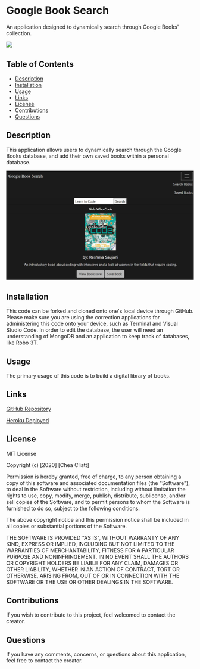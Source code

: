 # Google Book Search
An application designed to dynamically search through Google Books' collection.

<img src="https://img.shields.io/badge/license-${data.license}-red"/>

## Table of Contents
* [Description](#description)
* [Installation](#installation)
* [Usage](#usage)
* [Links](#links)
* [License](#license) 
* [Contributions](#contributions)
* [Questions](#questions)  

## Description
This application allows users to dynamically search through the Google Books database, and add their own saved books within a personal database.

<img src="bookscreenshot.PNG"/>

## Installation

This code can be forked and cloned onto one's local device through GitHub. Please make sure you are using the correction applications for administering this code onto your device, such as Terminal and Visual Studio Code. In order to edit the database, the user will need an understanding of MongoDB and an application to keep track of databases, like Robo 3T.

## Usage

The primary usage of this code is to build a digital library of books.

## Links
[GitHub Repository](https://github.com/cheacliatt/react-google-book-search "Repository")

[Heroku Deployed](https://cac-google-books.herokuapp.com/ "Heroku")


## License

MIT License

Copyright (c) [2020] [Chea Cliatt]

Permission is hereby granted, free of charge, to any person obtaining a copy
of this software and associated documentation files (the "Software"), to deal
in the Software without restriction, including without limitation the rights
to use, copy, modify, merge, publish, distribute, sublicense, and/or sell
copies of the Software, and to permit persons to whom the Software is
furnished to do so, subject to the following conditions:

The above copyright notice and this permission notice shall be included in all
copies or substantial portions of the Software.

THE SOFTWARE IS PROVIDED "AS IS", WITHOUT WARRANTY OF ANY KIND, EXPRESS OR
IMPLIED, INCLUDING BUT NOT LIMITED TO THE WARRANTIES OF MERCHANTABILITY,
FITNESS FOR A PARTICULAR PURPOSE AND NONINFRINGEMENT. IN NO EVENT SHALL THE
AUTHORS OR COPYRIGHT HOLDERS BE LIABLE FOR ANY CLAIM, DAMAGES OR OTHER
LIABILITY, WHETHER IN AN ACTION OF CONTRACT, TORT OR OTHERWISE, ARISING FROM,
OUT OF OR IN CONNECTION WITH THE SOFTWARE OR THE USE OR OTHER DEALINGS IN THE
SOFTWARE.

## Contributions
If you wish to contribute to this project, feel welcomed to contact the creator.

## Questions
If you have any comments, concerns, or questions about this application, feel free to contact the creator.